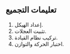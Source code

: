 ## تعليمات التجميع
1. إعداد الهيكل.
2. تثبيت العجلات.
3. تركيب نظام القيادة.
4. اختبار الحركة والتوازن.